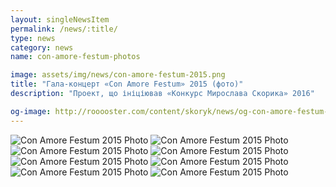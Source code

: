 ```yaml
---
layout: singleNewsItem
permalink: /news/:title/
type: news
category: news
name: con-amore-festum-photos

image: assets/img/news/con-amore-festum-2015.png
title: "Гала-концерт «Con Amore Festum» 2015 (фото)"
description: "Проект, що ініціював «Конкурс Мирослава Скорика» 2016"

og-image: http://rooooster.com/content/skoryk/news/og-con-amore-festum-2015.jpg
---
```


<div class="gallery">
    <div class="fotorama">
        <img src="{{ site.baseurl }}/assets/img/news/2015-02-20-con-amore-festum-2015/01.jpg" alt="Con Amore Festum 2015 Photo">
        <img src="{{ site.baseurl }}/assets/img/news/2015-02-20-con-amore-festum-2015/02.jpg" alt="Con Amore Festum 2015 Photo">
        <img src="{{ site.baseurl }}/assets/img/news/2015-02-20-con-amore-festum-2015/03.jpg" alt="Con Amore Festum 2015 Photo">
        <img src="{{ site.baseurl }}/assets/img/news/2015-02-20-con-amore-festum-2015/04.jpg" alt="Con Amore Festum 2015 Photo">
        <img src="{{ site.baseurl }}/assets/img/news/2015-02-20-con-amore-festum-2015/05.jpg" alt="Con Amore Festum 2015 Photo">
        <img src="{{ site.baseurl }}/assets/img/news/2015-02-20-con-amore-festum-2015/06.jpg" alt="Con Amore Festum 2015 Photo">
        <img src="{{ site.baseurl }}/assets/img/news/2015-02-20-con-amore-festum-2015/07.jpg" alt="Con Amore Festum 2015 Photo">
        <img src="{{ site.baseurl }}/assets/img/news/2015-02-20-con-amore-festum-2015/08.jpg" alt="Con Amore Festum 2015 Photo">
    </div>
</div>
